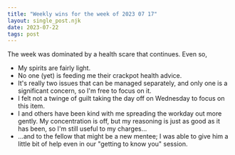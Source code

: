 ```yaml
---
title: "Weekly wins for the week of 2023 07 17"
layout: single_post.njk
date: 2023-07-22
tags: post
---
```


The week was dominated by a health scare that continues. Even so,
- My spirits are fairly light.
- No one (yet) is feeding me their crackpot health advice.
- It's really two issues that can be managed separately, and only one is a significant concern, so I'm free to focus on it.
- I felt not a twinge of guilt taking the day off on Wednesday to focus on this item.
- I and others have been kind with me spreading the workday out more gently. My concentration is off, but my reasoning is just as good as it has been, so I'm still useful to my charges…
- …and to the fellow that might be a new mentee; I was able to give him a little bit of help even in our "getting to know you" session.
